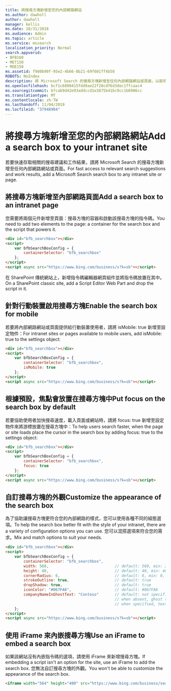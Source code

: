 ```yaml
---
title: 將搜尋方塊新增至您的內部網路網站
ms.author: dawholl
author: dawholl
manager: kellis
ms.date: 10/31/2018
ms.audience: Admin
ms.topic: article
ms.service: mssearch
localization_priority: Normal
search.appverid:
- BFB160
- MET150
- MOE150
ms.assetid: f980b90f-95e2-4b66-8b21-69f601ff4b50
ROBOTS: NoIndex
description: 將 Microsoft Search 的搜尋方塊新增至任何內部網路網站或頁面，以取得相關的搜尋建議並更快速尋找工作結果。
ms.openlocfilehash: bcf1c6890415fdd9ae22f28cdf6d3dec1ffcaac4
ms.sourcegitcommit: bfcab9d42e93addccd1e3875b41bc9cc1b6986cc
ms.translationtype: MT
ms.contentlocale: zh-TW
ms.lasthandoff: 11/04/2019
ms.locfileid: "37948904"
---
```

# <a name="add-a-search-box-to-your-intranet-site"></a><span data-ttu-id="36f64-103">將搜尋方塊新增至您的內部網路網站</span><span class="sxs-lookup"><span data-stu-id="36f64-103">Add a search box to your intranet site</span></span>

<span data-ttu-id="36f64-104">若要快速存取相關的搜尋建議和工作結果，請將 Microsoft Search 的搜尋方塊新增至任何內部網路網站或頁面。</span><span class="sxs-lookup"><span data-stu-id="36f64-104">For fast access to relevant search suggestions and work results, add a Microsoft Search search box to any intranet site or page.</span></span>
  
## <a name="add-a-search-box-to-an-intranet-page"></a><span data-ttu-id="36f64-105">將搜尋方塊新增至內部網路頁面</span><span class="sxs-lookup"><span data-stu-id="36f64-105">Add a search box to an intranet page</span></span>

<span data-ttu-id="36f64-106">您需要將兩個元件新增至頁面：搜尋方塊的容器和啟動該搜尋方塊的指令碼。</span><span class="sxs-lookup"><span data-stu-id="36f64-106">You need to add two elements to the page: a container for the search box and the script that powers it.</span></span>
  
```html
<div id="bfb_searchbox"></div>
<script>
    var bfbSearchBoxConfig = {
        containerSelector: "bfb_searchbox"
    };
</script>
<script async src="https://www.bing.com/business/s?k=sb"></script>
```

<span data-ttu-id="36f64-107">在 SharePoint 傳統網站上，新增指令碼編輯器網頁組件並將指令碼放置在其中。</span><span class="sxs-lookup"><span data-stu-id="36f64-107">On a SharePoint classic site, add a Script Editor Web Part and drop the script in it.</span></span>
  
## <a name="enable-the-search-box-for-mobile"></a><span data-ttu-id="36f64-108">針對行動裝置啟用搜尋方塊</span><span class="sxs-lookup"><span data-stu-id="36f64-108">Enable the search box for mobile</span></span>

<span data-ttu-id="36f64-109">若要將內部網路網站或頁面提供給行動裝置使用者，請將 isMobile: true 新增至設定物件：</span><span class="sxs-lookup"><span data-stu-id="36f64-109">For intranet sites or pages available to mobile users, add isMobile: true to the settings object:</span></span>
  
```html
<div id="bfb_searchbox"></div>
<script>
    var bfbSearchBoxConfig = {
        containerSelector: "bfb_searchbox", 
        isMobile: true
    };
</script>
<script async src="https://www.bing.com/business/s?k=sb"></script>
```

## <a name="put-focus-on-the-search-box-by-default"></a><span data-ttu-id="36f64-110">根據預設，焦點會放置在搜尋方塊中</span><span class="sxs-lookup"><span data-stu-id="36f64-110">Put focus on the search box by default</span></span>

<span data-ttu-id="36f64-111">若要協助使用者加快搜尋速度，載入頁面或網站時，請將 focus: true 新增至設定物件來將游標放置在搜尋方塊中：</span><span class="sxs-lookup"><span data-stu-id="36f64-111">To help users search faster, when the page or site loads place the cursor in the search box by adding focus: true to the settings object:</span></span>
  
```html
<div id="bfb_searchbox"></div>
<script>
    var bfbSearchBoxConfig = {
        containerSelector: "bfb_searchbox",
        focus: true
    };
</script>
<script async src="https://www.bing.com/business/s?k=sb"></script>
```

## <a name="customize-the-appearance-of-the-search-box"></a><span data-ttu-id="36f64-112">自訂搜尋方塊的外觀</span><span class="sxs-lookup"><span data-stu-id="36f64-112">Customize the appearance of the search box</span></span> 

<span data-ttu-id="36f64-113">為了協助讓搜尋方塊更符合您的內部網路的樣式，您可以使用各種不同的組態選項。</span><span class="sxs-lookup"><span data-stu-id="36f64-113">To help the search box better fit with the style of your intranet, there are a variety of configuration options you can use.</span></span> <span data-ttu-id="36f64-114">您可以混搭選項來符合您的需求。</span><span class="sxs-lookup"><span data-stu-id="36f64-114">Mix and match options to suit your needs.</span></span>

```html
<div id="bfb_searchbox"></div>
<script>
    var bfbSearchBoxConfig = {
        containerSelector: "bfb_searchbox",
        width: 560,                             // default: 560, min: 360, max: 650
        height: 40,                             // default: 40, min: 40, max: 72
        cornerRadius: 6,                        // default: 6, min: 0, max: 25                                   
        strokeOutline: true,                    // default: true
        dropShadow: true,                       // default: true
        iconColor: "#067FA6",                   // default: #067FA6
        companyNameInGhostText: "Contoso"       // default: not specified
                                                // when absent, ghost text will be "Search work and the web"
                                                // when specified, text will be "Search the web and [Contoso]"
    };
</script>
<script async src="https://www.bing.com/business/s?k=sb"></script>
```

## <a name="use-an-iframe-to-embed-a-search-box"></a><span data-ttu-id="36f64-115">使用 iFrame 來內嵌搜尋方塊</span><span class="sxs-lookup"><span data-stu-id="36f64-115">Use an iFrame to embed a search box</span></span>

<span data-ttu-id="36f64-116">如果該網站沒有內嵌指令碼的選項，請使用 iFrame 來新增搜尋方塊。</span><span class="sxs-lookup"><span data-stu-id="36f64-116">If embedding a script isn't an option for the site, use an iFrame to add the search box.</span></span> <span data-ttu-id="36f64-117">您無法自訂搜尋方塊的外觀。</span><span class="sxs-lookup"><span data-stu-id="36f64-117">You won't be able to customize the appearance of the search box.</span></span>
  
```html
<iframe width="564" height="400" src="https://www.bing.com/business/searchbox"></iframe>
```